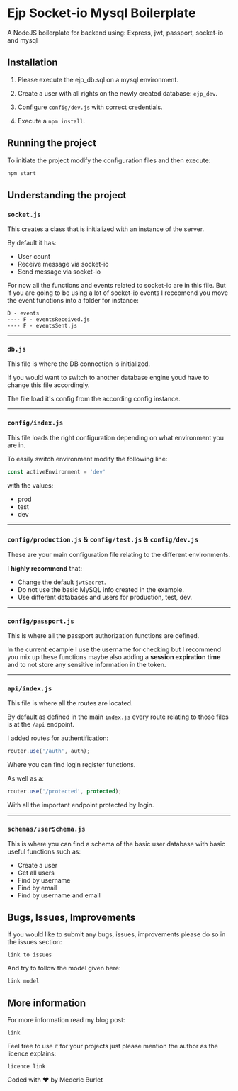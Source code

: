 # Ejp Socket-io Mysql Boilerplate

A NodeJS boilerplate for backend using: Express, jwt, passport, socket-io and mysql

## Installation

 1. Please execute the ejp_db.sql on a mysql environment.

 2. Create a user with all rights on the newly created database: `ejp_dev`.

 3. Configure `config/dev.js` with correct credentials.

 4. Execute a `npm install`.

## Running the project

To initiate the project modify the configuration files and then execute:

```js
npm start
```

## Understanding the project

### `socket.js`

This creates a class that is initialized with an instance of the server.

By default it has:

 - User count
 - Receive message via socket-io
 - Send message via socket-io

For now all the functions and events related to socket-io are in this file. But if you are going to be using a lot of socket-io events I reccomend you move the event functions into a folder for instance:

```
D - events
---- F - eventsReceived.js
---- F - eventsSent.js
```
<hr>

### `db.js`

This file is where the DB connection is initialized.

If you would want to switch to another database engine youd have to change this file accordingly.

The file load it's config from the according config instance.

<hr> 

### `config/index.js`

This file loads the right configuration depending on what environment you are in.

To easily switch environment modify the following line:

```js
const activeEnvironment = 'dev'
```

with the values: 

 - prod
 - test
 - dev

<hr>

### `config/production.js` & `config/test.js` & `config/dev.js`

These are your main configuration file relating to the different environments.

I **highly recommend** that:

 - Change the default `jwtSecret`.
 - Do not use the basic MySQL info created in the example.
 - Use different databases and users for production, test, dev.

<hr>

### `config/passport.js`

This is where all the passport authorization functions are defined.

In the current ecample I use the username for checking but I recommend you mix up these functions maybe also adding a **session expiration time** and to not store any sensitive information in the token.

<hr>

### `api/index.js`

This file is where all the routes are located.

By default as defined in the main `index.js` every route relating to those files is at the `/api` endpoint.

I added routes for authentification:

```js
router.use('/auth', auth);
```

Where you can find login register functions.

As well as a: 

```js
router.use('/protected', protected);
```

With all the important endpoint protected by login.

<hr>

### `schemas/userSchema.js`

This is where you can find a schema of the basic user database with basic useful functions such as:

 - Create a user
 - Get all users
 - Find by username
 - Find by email
 - Find by username and email

 
## Bugs, Issues, Improvements

If you would like to submit any bugs, issues, improvements please do so in the issues section:

`link to issues`

And try to follow the model given here:

`link model`

 
## More information

For more information read my blog post:

`link`

Feel free to use it for your projects just please mention the author as the licence explains:

`licence link`

Coded with :heart: by Mederic Burlet
